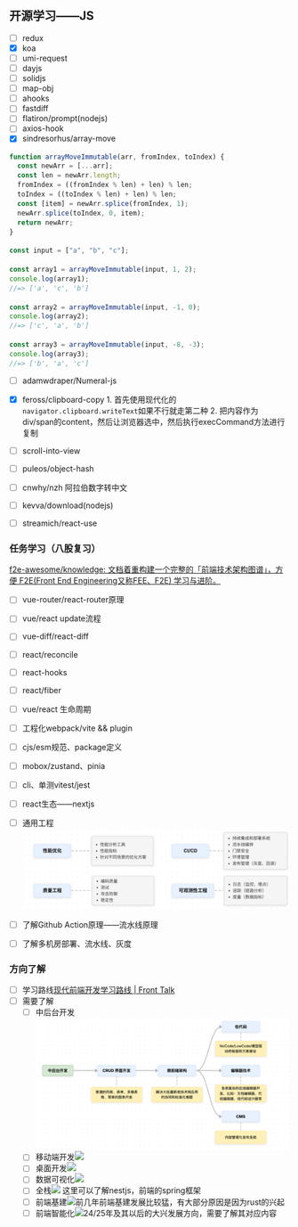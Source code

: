 

## 开源学习——JS
- [ ] redux
- [x] koa
- [ ] umi-request
- [ ] dayjs
- [ ] solidjs
- [ ] map-obj
- [ ] ahooks
- [ ] fastdiff
- [ ] flatiron/prompt(nodejs)
- [ ] axios-hook
- [x] sindresorhus/array-move
      
```js
function arrayMoveImmutable(arr, fromIndex, toIndex) {
  const newArr = [...arr];
  const len = newArr.length;
  fromIndex = ((fromIndex % len) + len) % len;
  toIndex = ((toIndex % len) + len) % len;
  const [item] = newArr.splice(fromIndex, 1);
  newArr.splice(toIndex, 0, item);
  return newArr;
}

const input = ["a", "b", "c"];

const array1 = arrayMoveImmutable(input, 1, 2);
console.log(array1);
//=> ['a', 'c', 'b']

const array2 = arrayMoveImmutable(input, -1, 0);
console.log(array2);
//=> ['c', 'a', 'b']

const array3 = arrayMoveImmutable(input, -8, -3);
console.log(array3);
//=> ['b', 'a', 'c']

```
- [ ] adamwdraper/Numeral-js
- [x] feross/clipboard-copy
      1. 首先使用现代化的`navigator.clipboard.writeText`如果不行就走第二种
      2. 把内容作为div/span的content，然后让浏览器选中，然后执行execCommand方法进行复制
- [ ] scroll-into-view
- [ ] puleos/object-hash
- [ ] cnwhy/nzh 阿拉伯数字转中文
- [ ] kevva/download(nodejs)
- [ ] streamich/react-use


### 任务学习（八股复习）
[f2e-awesome/knowledge: 文档着重构建一个完整的「前端技术架构图谱」，方便 F2E(Front End Engineering又称FEE、F2E) 学习与进阶。](https://github.com/f2e-awesome/knowledge?tab=readme-ov-file)
- [ ] vue-router/react-router原理
- [ ] vue/react update流程
- [ ] vue-diff/react-diff
- [ ] react/reconcile
- [ ] react-hooks
- [ ] react/fiber
- [ ] vue/react 生命周期
- [ ] 工程化webpack/vite && plugin
- [ ] cjs/esm规范、package定义
- [ ] mobox/zustand、pinia
- [ ] cli、单测vitest/jest
- [ ] react生态——nextjs
- [ ] 通用工程
      ![](Public%20Image/Pasted%20image%2020250512003017.png)
- [ ]  了解Github Action原理——流水线原理
- [ ] 了解多机房部署、流水线、灰度


### 方向了解
- [ ] 学习路线[现代前端开发学习路线 | Front Talk](https://front-talk.com/roadmap)
- [ ] 需要了解
	- [ ] 中后台开发![](Public%20Image/Pasted%20image%2020250514140840.png)
	- [ ] 移动端开发![](Pasted%20image%2020250512003300.png)
	- [ ] 桌面开发![](Pasted%20image%2020250512003316.png)
	- [ ] 数据可视化![](Pasted%20image%2020250512003326.png)
	- [ ] 全栈![](Pasted%20image%2020250512003336.png) 这里可以了解nestjs，前端的spring框架
	- [ ] 前端基建![](Pasted%20image%2020250512003410.png)前几年前端基建发展比较猛，有大部分原因是因为rust的兴起
	- [ ] 前端智能化![](Pasted%20image%2020250512003456.png)24/25年及其以后的大兴发展方向，需要了解其对应内容

